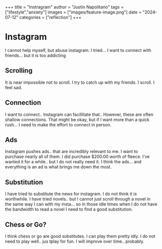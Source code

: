 +++
title =  "Instragram"
author = "Justin Napolitano"
tags = ["lifestyle","anxiety"]
images = ["images/feature-image.png"]
date = "2024-07-12"
categories = ["reflection"]
+++


# Instagram

I cannot help myself, but abuse instagram. I tried... I want to connect with friends... but it is too addicting

## Scrolling

It is near impossible not to scroll. I try to catch up with my friends. I scroll. I feel sad. 

## Connection

I want to connect.. Instagram can facillitate that.. However, these are often shallow connections. That might be okay, but if I want more than a quick rush... I need to make the effort to connect in person. 


## Ads

Instagram pushes ads.. that are incredibly relevant to me. I want to purchase nearly all of them.  I did purchase $200.00 worth of fleece. I've wanted it for a while.. but I do not really need it. I think the ads... and everything is an ad is what brings me down the most.

## Substitution

I have tried to substitute the news for instagram. I do not think it is worthwhile. I have tried novels.. but I cannot just scroll through a novel in the same way I can with my insta... so in those idle times when I do not have the bandwidth to read a novel I need to find a good substitution.

## Chess or Go?

I think chess or go are good substitutes. I can play them pretty idly. I do not need to play well.. jus tplay for fun. I will improve over time.. probably.